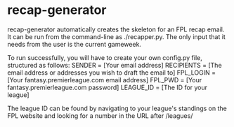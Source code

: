 # recap-generator

recap-generator automatically creates the skeleton for an FPL recap email. It can be run from the command-line as ./recapper.py. 
The only input that it needs from the user is the current gameweek. 

To run successfully, you will have to create your own config.py file, structured as follows:
SENDER = [Your email address]
RECIPIENTS = [The email address or addresses you wish to draft the email to]
FPL_LOGIN = [Your fantasy.premierleague.com email address]
FPL_PWD = [Your fantasy.premierleague.com password]
LEAGUE_ID = [The ID for your league]

The league ID can be found by navigating to your league's standings on the FPL website and looking for a number in the URL after
/leagues/
